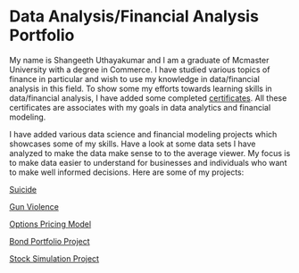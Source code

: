 # Data Analysis/Financial Analysis Portfolio
My name is Shangeeth Uthayakumar and I am a graduate of Mcmaster University with a degree in Commerce. I have studied various topics of finance in particular and wish to use my knowledge in data/financial analysis in this field. To show some my efforts towards learning skills in data/financial analysis, I have added some completed [certificates](https://github.com/shangeeth252/ShangeethUPortfolio/tree/master/CertificatesOfCompletion). All these certificates are associates with my goals in data analytics and financial modeling.

I have added various data science and financial modeling projects which showcases some of my skills. Have a look at some data sets I have analyzed to make the data make sense to to the average viewer. My focus is to make data easier to understand for businesses and individuals who want to make well informed decisions. Here are some of my projects: 

[Suicide](https://github.com/shangeeth252/ShangeethUPortfolio/blob/master/Suicide%20analysis.ipynb)

[Gun Violence](https://github.com/shangeeth252/ShangeethUPortfolio/blob/master/Gun%20Violence%20Analysis.ipynb)

[Options Pricing Model](https://github.com/shangeeth252/ShangeethUPortfolio/blob/master/Assign5.xlsm)

[Bond Portfolio Project](https://github.com/shangeeth252/ShangeethUPortfolio/blob/master/Assignment3.xlsx)

[Stock Simulation Project](https://github.com/shangeeth252/ShangeethUPortfolio/blob/master/A6-Ready%20(1).xlsm)


